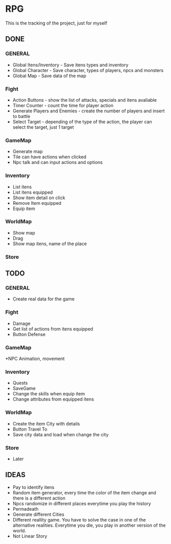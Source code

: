# RPG
This is the tracking of the project, just for myself



## DONE
### GENERAL
* Global Itens/Inventory - Save itens types and inventory
* Global Character - Save character, types of players, npcs and monsters
* Global Map - Save data of the map


### Fight
* Action Buttons - show the list of attacks, specials and itens avaliable
* Timer Counter - count the time for player action
* Generate Players and Enemies - create the number of players and insert to battle
* Select Target - depending of the type of the action, the player can select the target, just 1 target


### GameMap
* Generate map
* Tile can have actions when clicked
* Npc talk and can input actions and options


### Inventory
* List itens
* List itens equipped
* Show item detail on click
* Remove Item equipped
* Equip item


### WorldMap
* Show map
* Drag
* Show map itens, name of the place


### Store



## TODO
### GENERAL
* Create real data for the game

### Fight
* Damage
* Get list of actions from itens equipped
* Button Defense

### GameMap
*NPC Animation, movement

### Inventory
* Quests
* SaveGame
* Change the skills when equip item
* Change attributes from equipped itens

### WorldMap
* Create the item City with details
* Button Travel To
* Save city data and load when change the city


### Store
* Later


## IDEAS
* Pay to identify itens
* Random item generator, every time the color of the item change and there is a different action
* Npcs randomize in different places everytime you play the history
* Permadeath
* Generate different Cities
* Different reallity game. You have to solve the case in one of the alternative realities. Everytime you die, you play in another version of the world.
* Not Linear Story
